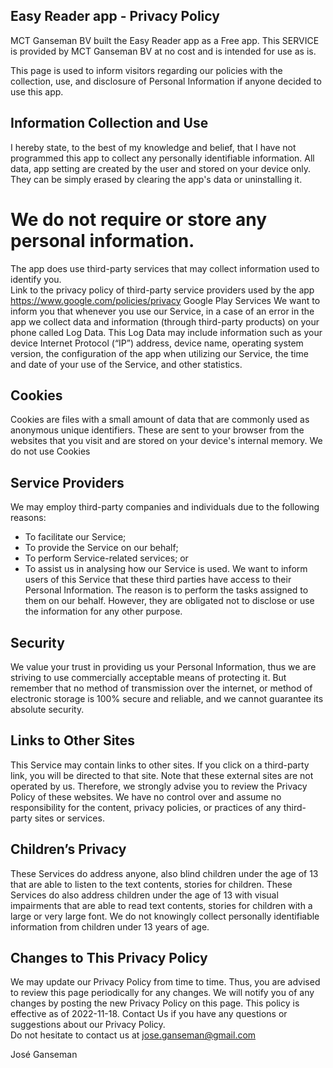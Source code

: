 ## Easy Reader app - Privacy Policy
   
MCT Ganseman BV built the Easy Reader app as a Free app. 
This SERVICE is provided by MCT Ganseman BV at no cost and is intended for use as is.
               
This page is used to inform visitors regarding our policies with the collection, use, and disclosure of Personal Information if anyone decided to use this app.                           
## Information Collection and Use

I hereby state, to the best of my knowledge and belief, that I have not programmed this app to collect any personally identifiable information.
All data, app setting are created by the user and stored on your device only. They can be simply erased by clearing the app's data or uninstalling it.
# We do not require or store any personal information.                 
The app does use third-party services that may collect information used to identify you.                  
Link to the privacy policy of third-party service providers used by the app https://www.google.com/policies/privacy 
Google Play Services
We want to inform you that whenever you use our Service, in a case of an error in the app we collect data and information (through third-party products) on your phone called Log Data. This Log Data may include information such as your device Internet Protocol
(“IP”) address, device name, operating system version, the configuration of the app when utilizing our Service, the time and date of your use of the Service, and other statistics.

## Cookies
Cookies are files with a small amount of data that are commonly used as anonymous unique identifiers. These are sent to your browser from the websites that you visit and are stored on your device's internal memory. We do not use Cookies
                            
## Service Providers
We may employ third-party companies and individuals due to the following reasons: 
- To facilitate our Service;
- To provide the Service on our behalf;
- To perform Service-related services; or
- To assist us in analysing how our Service is used.
We want to inform users of this Service that these third parties have access to their Personal Information. The reason is to perform the tasks assigned to them on our behalf. However, they are obligated not to disclose or use the information for any other purpose.

## Security
We value your trust in providing us your Personal Information, thus we are striving to use commercially acceptable means of protecting it. But remember that no method of transmission over the internet, or method of electronic storage is 100% secure and reliable, and we cannot guarantee its absolute security.

## Links to Other Sites
This Service may contain links to other sites. If you click on a third-party link, you will be directed to that site. Note that these external sites are not operated by us.
Therefore, we strongly advise you to review the Privacy Policy of these websites. 
We have no control over and assume no responsibility for the content, privacy policies, or practices of any third-party sites or services.

## Children’s Privacy
These Services do address anyone, also blind children under the age of 13 that are able to listen to the text contents, stories for children.
These Services do also address children under the age of 13 with visual impairments that
are able to read text contents, stories for children with a large or very large font.
We do not knowingly collect personally identifiable information from children under 13 years of age.

## Changes to This Privacy Policy
We may update our Privacy Policy from time to time. Thus, you are advised to review this page periodically for any changes. We will notify you of any changes by posting the new Privacy Policy on this page. 
This policy is effective as of 2022-11-18.
Contact Us if you have any questions or suggestions about our Privacy Policy.  
Do not hesitate to contact us at jose.ganseman@gmail.com

José Ganseman


  
